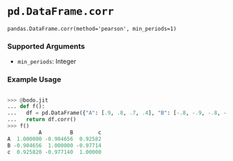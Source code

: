 # `pd.DataFrame.corr`

`pandas.DataFrame.corr(method='pearson', min_periods=1)`

### Supported Arguments

- `min_periods`: Integer

### Example Usage

```py

>>> @bodo.jit
... def f():
...   df = pd.DataFrame({"A": [.9, .8, .7, .4], "B": [-.8, -.9, -.8, -.4], "c": [.7, .7, .7, .4]})
...   return df.corr()
>>> f()
          A         B        c
A  1.000000 -0.904656  0.92582
B -0.904656  1.000000 -0.97714
c  0.925820 -0.977140  1.00000
```
